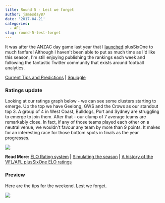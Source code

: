 ```yaml
---
title: Round 5 - Lest we forget
author: jamesday87
date: '2017-04-21'
categories:
  - AFL
slug: round-5-lest-forget
---
```


It was after the ANZAC day game last year that I [launched](http://plussixoneblog.com/2016/04/27/the-first-last-post/) plusSixOne to much fanfare! Although I haven't been able to put as much time as I'd like this season, I'm still enjoying publishing the rankings each week and following the fantastic Twitter community that exists around football analytics.

<!-- more -->

[Current Tips and Predictions](http://plussixoneblog.com/current-afl-mens-ratings-predictions/) | [Squiggle](http://squiggle.com.au)

### Ratings update

Looking at our ratings graph below - we can see some clusters starting to emerge. Up the top we have Geelong, GWS and the Crows as our standout top 3. A group of 4 in West Coast, Bulldogs, Port and Sydney are struggling to emerge to join them. After that - our clump of 7 average teams are remarkably close. In fact, if any of those teams played each other on a neutral venue, we wouldn't favour any team by more than 9 points. It makes for an interesting race for those bottom spots in finals as the year progresses.

![](http://plussixoneblog.com/img/2017/04/ratings_plot-1-3.png)

**Read More:** [ELO Rating system](http://plussixoneblog.com/elo-rating-system/) | [Simulating the season](http://plussixoneblog.com/2016/05/12/simulating-the-season/) | [A history of the VFL/AFL plusSixOne ELO ratings](http://plussixoneblog.com/elo-history/)

### Preview

Here are the tips for the weekend. Lest we forget.

![](http://plussixoneblog.com/img/2017/03/afl_m_pred-8-1024x181.png)
